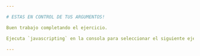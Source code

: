 ```yaml
---

# ESTAS EN CONTROL DE TUS ARGUMENTOS!

Buen trabajo completando el ejercicio.

Ejecuta `javascripting` en la consola para seleccionar el siguiente ejercicio.

---
```

